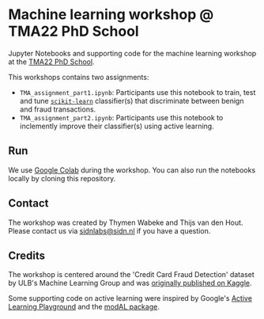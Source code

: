 #  Machine learning workshop @ TMA22 PhD School 

Jupyter Notebooks and supporting code for the machine learning workshop at the [TMA22 PhD School](https://tma.ifip.org/2022/phd-school/).

This workshops contains two assignments:

- `TMA_assignment_part1.ipynb`: Participants use this notebook to train, test and tune [`scikit-learn`](https://scikit-learn.org/stable/index.html) classifier(s) that discriminate between benign and fraud transactions.
- `TMA_assignment_part2.ipynb`: Participants use this notebook to inclemently improve their classifier(s) using active learning. 

## Run

We use [Google Colab](https://colab.research.google.com) during the workshop.
You can also run the notebooks locally by cloning this repository. 

## Contact

The workshop was created by Thymen Wabeke and Thijs van den Hout. 
Please contact us via sidnlabs@sidn.nl if you have a question. 

## Credits

The workshop is centered around the 'Credit Card Fraud Detection' dataset by ULB's Machine Learning Group and was [originally published on Kaggle](https://www.kaggle.com/datasets/mlg-ulb/creditcardfraud).

Some supporting code on active learning were inspired by Google's [Active Learning Playground](https://github.com/google/active-learning) and the [modAL package](https://github.com/modAL-python/modAL).
